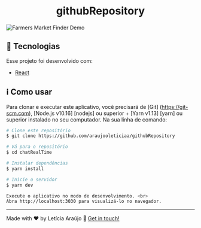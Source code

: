 <h1 align="center">
    githubRepository
</h1>

![Farmers Market Finder Demo](apresentacao.gif)

## :rocket: Tecnologias

Esse projeto foi desenvolvido com:

-  [React](https://pt-br.reactjs.org/)

## :information_source: Como usar

Para clonar e executar este aplicativo, você precisará de [Git] (https://git-scm.com), [Node.js v10.16] [nodejs] ou superior + [Yarn v1.13] [yarn] ou superior instalado no seu computador. Na sua linha de comando:

```bash
# Clone este repositório
$ git clone https://github.com/araujooleticiaa/githubRepository

# Vá para o repositório 
$ cd chatRealTime

# Instalar dependências
$ yarn install

# Inicie o servidor
$ yarn dev

Execute o aplicativo no modo de desenvolvimento. <br>
Abra http://localhost:3030 para visualizá-lo no navegador.

```
---

Made with ♥ by Letícia Araújo :wave: [Get in touch!](https://www.linkedin.com/in/leticiaa-araujoo/)
